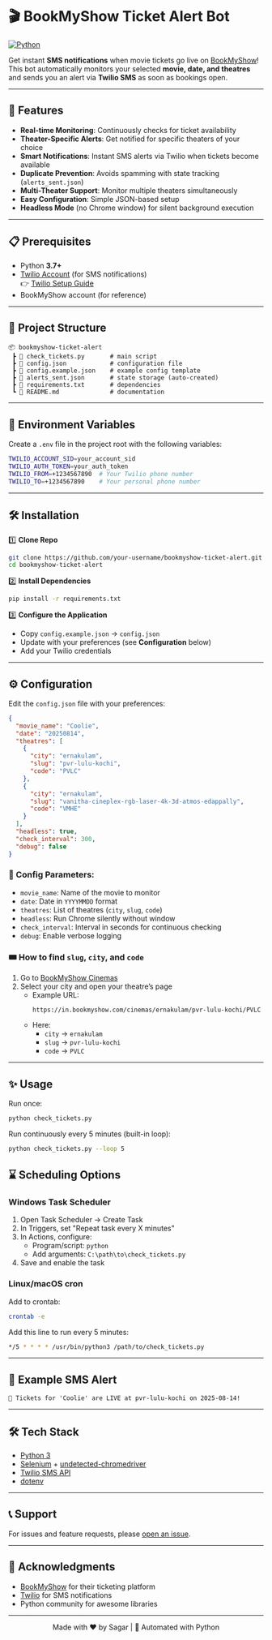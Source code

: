 # 🎬 BookMyShow Ticket Alert Bot

[![Python](https://img.shields.io/badge/Python-3.7%2B-blue.svg)](https://www.python.org/downloads/)

Get instant **SMS notifications** when movie tickets go live on  [BookMyShow](https://bookmyshow.com)!  
This bot automatically monitors your selected **movie, date, and
theatres** and sends you an alert via **Twilio SMS** as soon as bookings
open.

---

## 🚀 Features

- **Real-time Monitoring**: Continuously checks for ticket availability  
- **Theater-Specific Alerts**: Get notified for specific theaters of your choice  
- **Smart Notifications**: Instant SMS alerts via Twilio when tickets become available  
- **Duplicate Prevention**: Avoids spamming with state tracking (`alerts_sent.json`)  
- **Multi-Theater Support**: Monitor multiple theaters simultaneously  
- **Easy Configuration**: Simple JSON-based setup  
- **Headless Mode** (no Chrome window) for silent background execution  

---

## 📋 Prerequisites

- Python **3.7+**  
- [Twilio Account](https://www.twilio.com/) (for SMS notifications)  
  👉 [Twilio Setup Guide](https://www.twilio.com/docs/sms/quickstart/python)  
- BookMyShow account (for reference)  

---

## 📂 Project Structure

```
📦 bookmyshow-ticket-alert
 ┣ 📜 check_tickets.py       # main script
 ┣ 📜 config.json            # configuration file
 ┣ 📜 config.example.json    # example config template
 ┣ 📜 alerts_sent.json       # state storage (auto-created)
 ┣ 📜 requirements.txt       # dependencies
 ┗ 📜 README.md              # documentation
```

---

## 🔐 Environment Variables

Create a `.env` file in the project root with the following variables:

```bash
TWILIO_ACCOUNT_SID=your_account_sid
TWILIO_AUTH_TOKEN=your_auth_token
TWILIO_FROM=+1234567890  # Your Twilio phone number
TWILIO_TO=+1234567890    # Your personal phone number
```

---

## 🛠 Installation

1️⃣ **Clone Repo**

```bash
git clone https://github.com/your-username/bookmyshow-ticket-alert.git
cd bookmyshow-ticket-alert
```

2️⃣ **Install Dependencies**

```bash
pip install -r requirements.txt
```

3️⃣ **Configure the Application**
- Copy `config.example.json` → `config.json`  
- Update with your preferences (see **Configuration** below)  
- Add your Twilio credentials  

---

## ⚙️ Configuration

Edit the `config.json` file with your preferences:

```json
{
  "movie_name": "Coolie",
  "date": "20250814",
  "theatres": [
    {
      "city": "ernakulam",
      "slug": "pvr-lulu-kochi",
      "code": "PVLC"
    },
    {
      "city": "ernakulam",
      "slug": "vanitha-cineplex-rgb-laser-4k-3d-atmos-edappally",
      "code": "VMHE"
    }
  ],
  "headless": true,
  "check_interval": 300,
  "debug": false
}
```

### 🔑 Config Parameters:
- `movie_name`: Name of the movie to monitor  
- `date`: Date in `YYYYMMDD` format  
- `theatres`: List of theatres (`city`, `slug`, `code`)  
- `headless`: Run Chrome silently without window  
- `check_interval`: Interval in seconds for continuous checking  
- `debug`: Enable verbose logging  

### 🎟️ How to find `slug`, `city`, and `code`  
1. Go to [BookMyShow Cinemas](https://in.bookmyshow.com/cinemas)  
2. Select your city and open your theatre’s page  
   - Example URL:  
     ```
     https://in.bookmyshow.com/cinemas/ernakulam/pvr-lulu-kochi/PVLC
     ```
   - Here:  
     - `city` → `ernakulam`  
     - `slug` → `pvr-lulu-kochi`  
     - `code` → `PVLC`  

---

## ✨ Usage

Run once:

```bash
python check_tickets.py
```

Run continuously every 5 minutes (built-in loop):

```bash
python check_tickets.py --loop 5
```

## ⌛ Scheduling Options

### Windows Task Scheduler
1. Open Task Scheduler → Create Task
2. In Triggers, set "Repeat task every X minutes"
3. In Actions, configure:
   - Program/script: `python`
   - Add arguments: `C:\path\to\check_tickets.py`
4. Save and enable the task

### Linux/macOS cron
Add to crontab:
```bash
crontab -e
```

Add this line to run every 5 minutes:
```bash
*/5 * * * * /usr/bin/python3 /path/to/check_tickets.py
```
---

## 📱 Example SMS Alert

```
🎉 Tickets for 'Coolie' are LIVE at pvr-lulu-kochi on 2025-08-14!
```

---

## 🛠️ Tech Stack

- [Python 3](https://www.python.org/)  
- [Selenium](https://www.selenium.dev/) + [undetected-chromedriver](https://github.com/ultrafunkamsterdam/undetected-chromedriver)  
- [Twilio SMS API](https://www.twilio.com/sms)  
- [dotenv](https://pypi.org/project/python-dotenv/)  

---

## 📞 Support

For issues and feature requests, please [open an issue](https://github.com/your-username/bookmyshow-ticket-alert/issues).

---

## 🙏 Acknowledgments

- [BookMyShow](https://bookmyshow.com) for their ticketing platform  
- [Twilio](https://www.twilio.com/) for SMS notifications  
- Python community for awesome libraries  

---

<div align="center">

Made with ❤️ by Sagar | 🤖 Automated with Python  

</div>  
